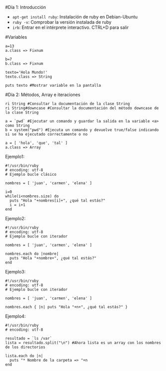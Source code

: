 
#Día 1: Introducción

* `apt-get install ruby`: Instalación de ruby en Debian-Ubuntu
* `ruby -v`: Comprobar la versión instalada de ruby
* `irb`: Entrar en el intérprete interactivo. CTRL+D para salir

#Variables
```
a=13
a.class => Fixnum

b=7
b.class => Fixnum

texto='Hola Mundo!'
texto.class => String

puts texto #Mostrar variable en la pantalla
```

#Día 2: Métodos, Array e iteraciones

```
ri String #Consultar la documentación de la clase String
ri String#downcase #Consultar la documentación del método downcase de la clase String

a = `pwd` #Ejecutar un comando y guardar la salida en la variable <a> como String
b = system("pwd") #Ejecuta un comando y devuelve true/false indicando si se ha ejecutado correctamente o no

a = [ 'hola', 'que', 'tal' ]
a.class => Array
```

Ejemplo1:
```
#!/usr/bin/ruby
# encoding: utf-8
# Ejemplo bucle clásico

nombres = [ 'juan', 'carmen', 'elena' ]

i=0
while(i<nombres.size) do
  puts "Hola "+nombres[i]+", ¿qué tal estás?"
  i = i+1
end
```

Ejemplo2:
```
#!/usr/bin/ruby
# encoding: utf-8
# Ejemplo bucle con iterador

nombres = [ 'juan', 'carmen', 'elena' ]

nombres.each do |nombre|
  puts "Hola "+nombre+", ¿qué tal estás?"
end
```

Ejemplo3:
```
#!/usr/bin/ruby
# encoding: utf-8
# Ejemplo bucle con iterador 

nombres = [ 'juan', 'carmen', 'elena' ]

nombres.each { |n| puts "Hola "+n+", ¿qué tal estás?" }
```

Ejemplo4:
```
#!/usr/bin/ruby
# encoding: utf-8

resultado = `ls /var`
lista = resultado.split("\n") #Ahora lista es un array con los nombres de los directorios

lista.each do |n|
  puts "* Nombre de la carpeta => "+n
end

```
